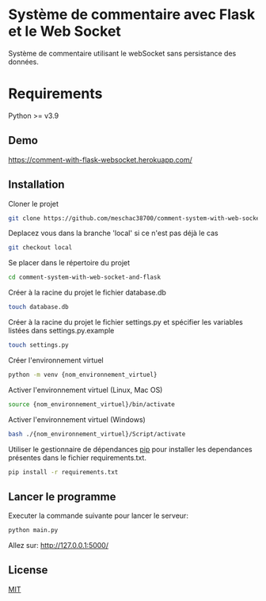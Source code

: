 # Système de commentaire avec Flask et le Web Socket

Système de commentaire utilisant le webSocket sans persistance des données.

# Requirements

Python >= v3.9

## Demo
https://comment-with-flask-websocket.herokuapp.com/

## Installation

Cloner le projet

```bash
git clone https://github.com/meschac38700/comment-system-with-web-socket-and-flask.git
```

Deplacez vous dans la branche 'local' si ce n'est pas déjà le cas

```bash
git checkout local
```

Se placer dans le répertoire du projet

```bash
cd comment-system-with-web-socket-and-flask
```

Créer à la racine du projet le fichier database.db

```bash
touch database.db
```

Créer à la racine du projet le fichier settings.py et spécifier les variables listées dans settings.py.example

```bash
touch settings.py
```

Créer l'environnement virtuel

```bash
python -m venv {nom_environnement_virtuel}
```

Activer l'environnement virtuel (Linux, Mac OS)

```bash
source {nom_environnement_virtuel}/bin/activate
```

Activer l'environnement virtuel (Windows)

```bash
bash ./{nom_environnement_virtuel}/Script/activate
```

Utiliser le gestionnaire de dépendances [pip](https://pip.pypa.io/en/stable/) pour installer les dependances présentes dans le fichier requirements.txt.

```bash
pip install -r requirements.txt
```

## Lancer le programme

Executer la commande suivante pour lancer le serveur:

```bash
python main.py
```

Allez sur: http://127.0.0.1:5000/

## License

[MIT](https://choosealicense.com/licenses/mit/)
